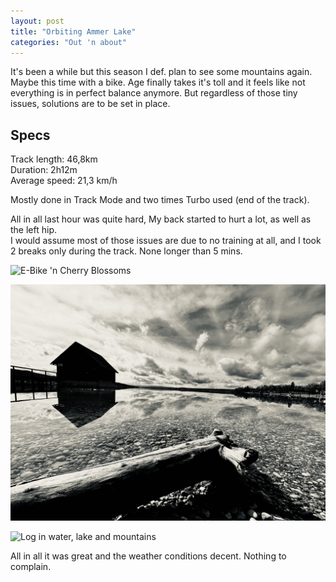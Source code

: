 ```yaml
---
layout: post
title: "Orbiting Ammer Lake"
categories: "Out 'n about"
---
```


It's been a while but this season I def. plan to see some mountains again.  
Maybe this time with a bike. Age finally takes it's toll and it feels like not everything is in perfect balance anymore. But regardless of those tiny issues, solutions are to be set in place.

## Specs

Track length: 46,8km  
Duration: 2h12m  
Average speed: 21,3 km/h

Mostly done in Track Mode and two times Turbo used (end of the track).

All in all last hour was quite hard, My back started to hurt a lot, as well as the left hip.  
I would assume most of those issues are due to no training at all, and I took 2 breaks only during the track. None longer than 5 mins.

![E-Bike 'n Cherry Blossoms](/assets/pix/Ammersee_CherrryBlossom.JPEG)

![Boat House on the lake in silver](/assets/pix/Ammersee_SilverHarbor.JPEG)

![Log in water, lake and mountains](/assets/pix/Ammersee_Waterlog.JPEG)

All in all it was great and the weather conditions decent. Nothing to complain.